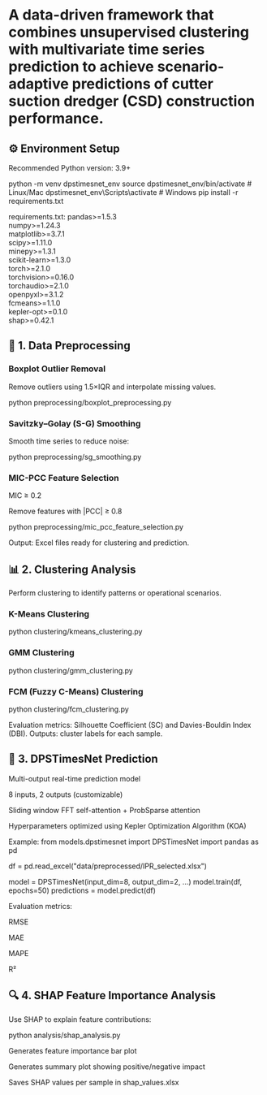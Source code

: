 # A data-driven framework that combines unsupervised clustering with multivariate time series prediction to achieve scenario-adaptive predictions of cutter suction dredger (CSD) construction performance.

## ⚙️ Environment Setup

Recommended Python version: 3.9+

python -m venv dpstimesnet_env
source dpstimesnet_env/bin/activate  # Linux/Mac
dpstimesnet_env\Scripts\activate     # Windows
pip install -r requirements.txt

requirements.txt:
pandas>=1.5.3  
numpy>=1.24.3  
matplotlib>=3.7.1  
scipy>=1.11.0  
minepy>=1.3.1  
scikit-learn>=1.3.0  
torch>=2.1.0  
torchvision>=0.16.0  
torchaudio>=2.1.0  
openpyxl>=3.1.2  
fcmeans>=1.1.0  
kepler-opt>=0.1.0  
shap>=0.42.1  

## 🧹 1. Data Preprocessing

### Boxplot Outlier Removal
Remove outliers using 1.5×IQR and interpolate missing values.

python preprocessing/boxplot_preprocessing.py


### Savitzky–Golay (S-G) Smoothing
Smooth time series to reduce noise:

python preprocessing/sg_smoothing.py


### MIC-PCC Feature Selection

MIC ≥ 0.2

Remove features with |PCC| ≥ 0.8

python preprocessing/mic_pcc_feature_selection.py


Output: Excel files ready for clustering and prediction.

## 📊 2. Clustering Analysis

Perform clustering to identify patterns or operational scenarios.

### K-Means Clustering

python clustering/kmeans_clustering.py


### GMM Clustering

python clustering/gmm_clustering.py


### FCM (Fuzzy C-Means) Clustering

python clustering/fcm_clustering.py


Evaluation metrics: Silhouette Coefficient (SC) and Davies-Bouldin Index (DBI).
Outputs: cluster labels for each sample.

## 🧠 3. DPSTimesNet Prediction

Multi-output real-time prediction model

8 inputs, 2 outputs (customizable)

Sliding window FFT self-attention + ProbSparse attention

Hyperparameters optimized using Kepler Optimization Algorithm (KOA)

Example:
from models.dpstimesnet import DPSTimesNet
import pandas as pd

df = pd.read_excel("data/preprocessed/IPR_selected.xlsx")

model = DPSTimesNet(input_dim=8, output_dim=2, ...)
model.train(df, epochs=50)
predictions = model.predict(df)


Evaluation metrics:

RMSE

MAE

MAPE

R²

## 🔍 4. SHAP Feature Importance Analysis

Use SHAP to explain feature contributions:

python analysis/shap_analysis.py

Generates feature importance bar plot

Generates summary plot showing positive/negative impact

Saves SHAP values per sample in shap_values.xlsx
